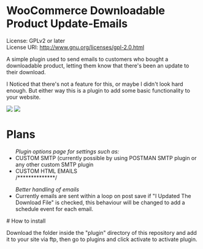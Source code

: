 # WooCommerce Downloadable Product Update-Emails

License: GPLv2 or later<br>
License URI: http://www.gnu.org/licenses/gpl-2.0.html

A simple plugin used to send emails to customers who bought a downloadable product, letting them know that there's been an update to their download.

I Noticed that there's not a feature for this, or maybe I didn't look hard enough. But either way this is a plugin to add some basic functionality to your website.

<img src="http://s15.postimg.org/fkcc10baj/clip1.png" />
<img src="http://s15.postimg.org/x942smn1n/clip2.png" />

# Plans

<ul>
<em>Plugin options page for settings such as:</em><br />

<li>CUSTOM SMTP (currently possible by using POSTMAN SMTP plugin or any other custom SMTP plugin</li>
<li>CUSTOM HTML EMAILS</li>
/**************/<br>
</ul>

<ul>
<em>Better handling of emails</em><br />

<li>Currently emails are sent within a loop on post save if "I Updated The Download File" is checked, this behaviour will be changed to add a schedule event for each email.</li>
</ul>
# How to install

Download the folder inside the "plugin" directory of this repository and add it to your site via ftp, then go to plugins and click activate to activate plugin.
